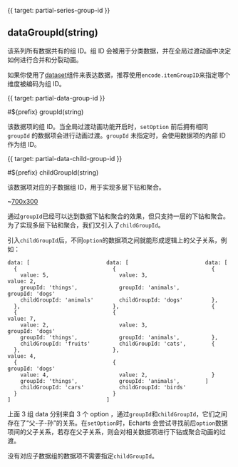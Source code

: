 
{{ target: partial-series-group-id }}

## dataGroupId(string)

该系列所有数据共有的组 ID。组 ID 会被用于分类数据，并在全局过渡动画中决定如何进行合并和分裂动画。

如果你使用了[dataset](~dataset)组件来表达数据，推荐使用`encode.itemGroupID`来指定哪个维度被编码为组 ID。



{{ target: partial-data-group-id }}

#${prefix} groupId(string)

该数据项的组 ID。当全局过渡动画功能开启时，`setOption` 前后拥有相同 `groupId` 的数据项会进行动画过渡。`groupId` 未指定时，会使用数据项的内部 ID 作为组 ID。



{{ target: partial-data-child-group-id }}

#${prefix} childGroupId(string)

该数据项对应的子数据组 ID，用于实现多层下钻和聚合。

~[700x300](${galleryViewPath}doc-example/bar-multiple-level-drilldown&edit=1&reset=1)

通过`groupId`已经可以达到数据下钻和聚合的效果，但只支持一层的下钻和聚合。为了实现多层下钻和聚合，我们又引入了`childGroupId`。

引入`childGroupId`后，不同`option`的数据项之间就能形成逻辑上的父子关系，例如：

```text
data: [                        data: [                        data: [
  {                              {                              {
    value: 5,                      value: 3,                      value: 2,
    groupId: 'things',             groupId: 'animals',            groupId: 'dogs'
    childGroupId: 'animals'        childGroupId: 'dogs'         },
  },                             },                             {
  {                              {                                value: 7,
    value: 2,                      value: 3,                      groupId: 'dogs'
    groupId: 'things',             groupId: 'animals',          },
    childGroupId: 'fruits'         childGroupId: 'cats',        {
  },                             },                               value: 4,
  {                              {                                groupId: 'dogs'
    value: 4,                      value: 2,                    }
    groupId: 'things',             groupId: 'animals',        ]
    childGroupId: 'cars'           childGroupId: 'birds'
  }                              }
]                              ]
```

上面 3 组 data 分别来自 3 个 option ，通过`groupId`和`childGroupId`，它们之间存在了“父-子-孙”的关系。在`setOption`时，Echarts 会尝试寻找前后`option`数据项间的父子关系，若存在父子关系，则会对相关数据项进行下钻或聚合动画的过渡。

没有对应子数据组的数据项不需要指定`childGroupId`。
